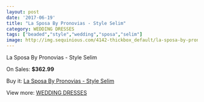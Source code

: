 ```yaml
---
layout: post
date: '2017-06-19'
title: "La Sposa By Pronovias - Style Selim"
category: WEDDING DRESSES
tags: ["beaded","style","wedding","sposa","selim"]
image: http://img.sequinious.com/4142-thickbox_default/la-sposa-by-pronovias-style-selim.jpg
---
```

La Sposa By Pronovias - Style Selim

On Sales: **$362.99**
<a href="https://www.sequinious.com/wedding-dresses/1666-la-sposa-by-pronovias-style-selim.html"><amp-img layout="responsive" width="600" height="600" src="//img.sequinious.com/4142-thickbox_default/la-sposa-by-pronovias-style-selim.jpg" alt="La Sposa By Pronovias - Style Selim 0" /></a>
<a href="https://www.sequinious.com/wedding-dresses/1666-la-sposa-by-pronovias-style-selim.html"><amp-img layout="responsive" width="600" height="600" src="//img.sequinious.com/4144-thickbox_default/la-sposa-by-pronovias-style-selim.jpg" alt="La Sposa By Pronovias - Style Selim 1" /></a>
<a href="https://www.sequinious.com/wedding-dresses/1666-la-sposa-by-pronovias-style-selim.html"><amp-img layout="responsive" width="600" height="600" src="//img.sequinious.com/4143-thickbox_default/la-sposa-by-pronovias-style-selim.jpg" alt="La Sposa By Pronovias - Style Selim 2" /></a>

Buy it: [La Sposa By Pronovias - Style Selim](https://www.sequinious.com/wedding-dresses/1666-la-sposa-by-pronovias-style-selim.html "La Sposa By Pronovias - Style Selim")

View more: [WEDDING DRESSES](https://www.sequinious.com/2-wedding-dresses "WEDDING DRESSES")